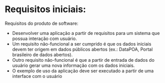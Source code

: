 # Requisitos iniciais:
Requisitos do produto de software:
- Desenvolver uma aplicação a partir de requisitos para um sistema que possua interação com usuário.
- Um requisito não-funcional a ser cumprido é que os dados iniciais devem ter origem em dados públicos abertos (ex.: DataPOA, Portal brasileiro de dados abertos).
- Outro requisito não-funcional é que a partir de entrada de dados do usuário gerar uma nova informação com os dados iniciais.
- O exemplo de uso da aplicação deve ser executado a partir de uma interface com o usuário
